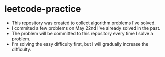 # leetcode-practice

- This repository was created to collect algorithm problems I've solved.  
- I commited a few problems on May 22nd I've already solved in the past.  
- The problem will be committed to this repository every time I solve a problem.  
- I'm solving the easy difficulty first, but I will gradually increase the difficulty.  
